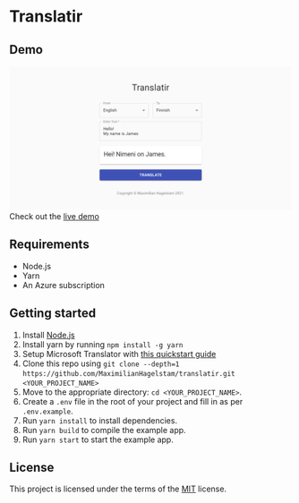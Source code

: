 # Translatir

## Demo

![screenshot](screenshot.png)
Check out the [live demo](https://translatir.netlify.app/)

## Requirements

- Node.js
- Yarn
- An Azure subscription

## Getting started

1. Install [Node.js](https://nodejs.org/en/)
2. Install yarn by running `npm install -g yarn`
3. Setup Microsoft Translator with [this quickstart guide](https://docs.microsoft.com/en-us/azure/cognitive-services/Translator/quickstart-translator?tabs=csharp)
4. Clone this repo using `git clone --depth=1 https://github.com/MaximilianHagelstam/translatir.git <YOUR_PROJECT_NAME>`
5. Move to the appropriate directory: `cd <YOUR_PROJECT_NAME>`.
6. Create a `.env` file in the root of your project and fill in as per `.env.example`.
7. Run `yarn install` to install dependencies.
8. Run `yarn build` to compile the example app.
9. Run `yarn start` to start the example app.

## License

This project is licensed under the terms of the [MIT](https://choosealicense.com/licenses/mit/) license.
